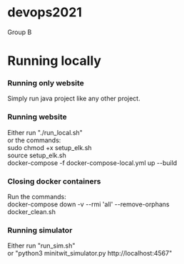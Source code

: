 # devops2021  
Group B  
# Running locally  
### Running only website  
Simply run java project like any other project.  
### Running website   
Either run "./run_local.sh"  
or the commands:  
sudo chmod +x setup_elk.sh  
source setup_elk.sh  
docker-compose -f docker-compose-local.yml up --build  
### Closing docker containers
Run the commands:  
docker-compose down -v --rmi 'all' --remove-orphans  
docker_clean.sh  
### Running simulator
Either run "run_sim.sh"  
or "python3 minitwit_simulator.py http://localhost:4567"  